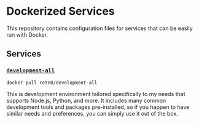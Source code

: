 # Dockerized Services

This repository contains configuration files for services that can be easily run with Docker.

## Services

### [`development-all`](https://github.com/nbsp1221/dockerized-services/blob/main/development-all/Dockerfile)

```shell
docker pull retn0/development-all
```

This is development environment tailored specifically to my needs that supports Node.js, Python, and more.
It includes many common development tools and packages pre-installed, so if you happen to have similar needs and preferences, you can simply use it out of the box.
